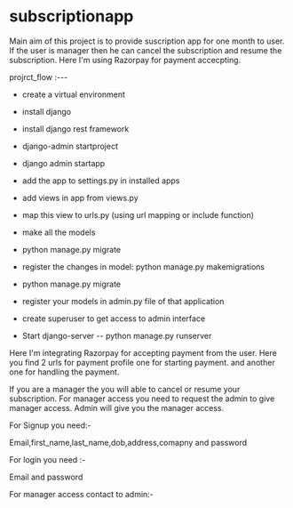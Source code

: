 # subscriptionapp

Main aim of this project is to provide suscription app for one month to user.
If the user is manager then he can cancel the subscription and resume the subscription.
Here I'm using Razorpay for payment accecpting.

projrct_flow :---

- create a virtual environment 
- install django
- install django rest framework
- django-admin startproject <project name>
- django admin startapp <app name>
- 	add the app to settings.py in installed apps
- 	add views in app from views.py
- 	map this view to urls.py (using url mapping or include function)

- make all the models 
- 	python manage.py migrate
- 	register the changes in model: python manage.py makemigrations <app name>
- 	python manage.py migrate
- 	register your models in admin.py file of that application
- 	create superuser to get access to admin interface
  
 - Start django-server
  -- python manage.py runserver
  
 Here I'm integrating Razorpay for accepting payment from the user.
  Here you find 2 urls for payment profile
  one for starting payment.
  and another one for handling the payment.
  
If you are a manager the you will able to cancel or resume your subscription.
  For manager access you need to request the admin to give manager access.
  Admin will give you the manager access.
  
For Signup you need:-
  
  Email,first_name,last_name,dob,address,comapny and password

For login you need :-
  
  Email and password
  
For manager access contact to admin:-
